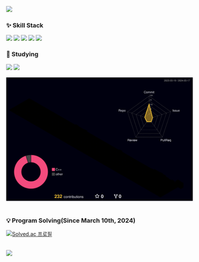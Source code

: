 
<img src="https://capsule-render.vercel.app/api?type=wave&color=timeGradient&height=300&section=header&text=Wonhye's%20Github&fontSize=60&stroke=000000" />

### :sparkles: Skill Stack
![](https://img.shields.io/badge/C-00599C?style=for-the-badge&logo=c&logoColor=white)
![](https://img.shields.io/badge/C%2B%2B-00599C?style=for-the-badge&logo=c%2B%2B&logoColor=white)
![](https://img.shields.io/badge/Python-3776AB?style=for-the-badge&logo=python&logoColor=white)
![](https://img.shields.io/badge/HTML5-E34F26?style=for-the-badge&logo=html5&logoColor=white)
![](https://img.shields.io/badge/CSS3-1572B6?style=for-the-badge&logo=css3&logoColor=white)<br>
### :dizzy: Studying
![](https://img.shields.io/badge/Unity-100000?style=for-the-badge&logo=unity&logoColor=white)
![](https://img.shields.io/badge/unrealengine-%23313131.svg?style=for-the-badge&logo=unrealengine&logoColor=white)<br>
<br>
![](./profile-3d-contrib/profile-night-rainbow.svg)<br>
<br>
<!--
**WonhyeJwa/WonhyeJwa** is a ✨ _special_ ✨ repository because its `README.md` (this file) appears on your GitHub profile.

Here are some ideas to get you started:

- 🔭 I’m currently working on ...
- 🌱 I’m currently learning ...
- 👯 I’m looking to collaborate on ...
- 🤔 I’m looking for help with ...
- 💬 Ask me about ...
- 📫 How to reach me: ...
- 😄 Pronouns: ...
- ⚡ Fun fact: ...
-->
### :bulb: Program Solving(Since March 10th, 2024)
[![Solved.ac
프로필](http://mazassumnida.wtf/api/v2/generate_badge?boj=jade940424)](https://solved.ac/jade940424)
<br>
<br>
<br>
<a href="https://hits.seeyoufarm.com"><img src="https://hits.seeyoufarm.com/api/count/incr/badge.svg?url=https%3A%2F%2Fgithub.com%2FWonhyeJwa&count_bg=%239B9B9B&title_bg=%23000000&icon=&icon_color=%23E7E7E7&title=hits&edge_flat=false"/></a>
